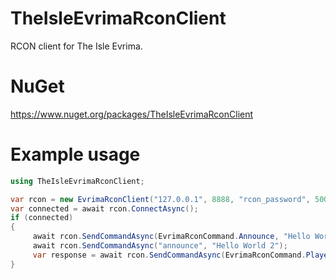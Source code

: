 # TheIsleEvrimaRconClient
RCON client for The Isle Evrima.

# NuGet
https://www.nuget.org/packages/TheIsleEvrimaRconClient

# Example usage
```csharp
using TheIsleEvrimaRconClient;

var rcon = new EvrimaRconClient("127.0.0.1", 8888, "rcon_password", 5000);
var connected = await rcon.ConnectAsync();
if (connected)
{
     await rcon.SendCommandAsync(EvrimaRconCommand.Announce, "Hello World");
     await rcon.SendCommandAsync("announce", "Hello World 2");
     var response = await rcon.SendCommandAsync(EvrimaRconCommand.PlayerList);
}
```